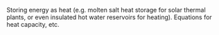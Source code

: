 Storing energy as heat (e.g. molten salt heat storage for solar thermal plants, or even insulated hot water reservoirs for heating). Equations for heat capacity, etc.
